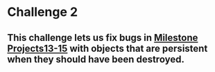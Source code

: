 # Challenge 2

## This challenge lets us fix bugs in [Milestone Projects13-15](https://github.com/deathlezz/100-Days-of-Swift/tree/main/Projects/20-Milestone-Projects13-15) with objects that are persistent when they should have been destroyed.
